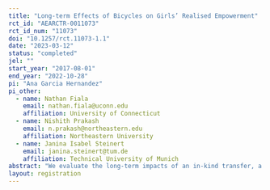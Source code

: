 ```yaml
---
title: "Long-term Effects of Bicycles on Girls’ Realised Empowerment"
rct_id: "AEARCTR-0011073"
rct_id_num: "11073"
doi: "10.1257/rct.11073-1.1"
date: "2023-03-12"
status: "completed"
jel: ""
start_year: "2017-08-01"
end_year: "2022-10-28"
pi: "Ana Garcia Hernandez"
pi_other:
  - name: Nathan Fiala
    email: nathan.fiala@uconn.edu
    affiliation: University of Connecticut
  - name: Nishith Prakash
    email: n.prakash@northeastern.edu
    affiliation: Northeastern University
  - name: Janina Isabel Steinert
    email: janina.steinert@tum.de
    affiliation: Technical University of Munich
abstract: "We evaluate the long-term impacts of an in-kind transfer, a bicycle, received by students in rural Zambia in 2017, on girls’ realised empowerment. We assess how the receipt of a bicycle affects school dropout, teenage pregnancies, early marriages, and gender-based violence. Using the random allocation of schools to receive bicycles in 2017 or not, we surveyed girls that were enrolled back then in the schools of the experiment."
layout: registration
---
```


